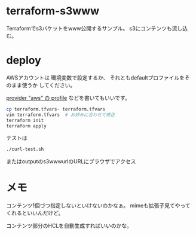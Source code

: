 # terraform-s3www

Terraformでs3バケットをwww公開するサンプル。
s3にコンテンツも流し込む。


# deploy

AWSアカウントは
環境変数で設定するか、
それともdefaultプロファイルをそのまま使うか
してください。

[provider "aws" の profile](https://registry.terraform.io/providers/hashicorp/aws/latest/docs#profile)
などを書いてもいいです。

```bash
cp terraform.tfvars- terraform.tfvars
vim terraform.tfvars  # お好みに合わせて修正
terraform init
terraform apply
```

テストは
```bash
./curl-test.sh
```
またはoutputのs3wwwurlのURLにブラウザでアクセス


# メモ

コンテンツ1個づつ指定しないといけないのかなぁ。
mimeも拡張子見てやってくれるといいんだけど。

コンテンツ部分のHCLを自動生成すればいいのかな。
